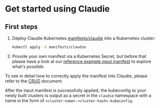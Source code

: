 # Get started using Claudie

## First steps

1. Deploy Claudie Kubernetes [manifests/claudie](https://github.com/berops/claudie/tree/master/manifests/claudie) into a Kubernetes cluster:
   ```sh
   kubectl apply -k manifests/claudie
   ```
2. Provide your own manifest via a Kubernetes Secret, but before that please have a look at our [reference example input manifest](../input-manifest/example.md) to explore what's possible.

To see in detail how to correctly apply the manifest into Claudie, please refer to the [CRUD](../crud/crud.md) document.

After the input manifest is successfully applied, the kubeconfig to your newly
built clusters is output as a secret in the `claudie` namespace with a name in
the form of `<cluster-name>-<cluster-hash>-kubeconfig`.